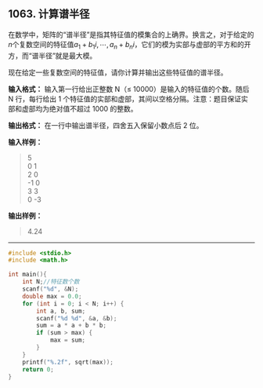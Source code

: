 ﻿## 1063. 计算谱半径
在数学中，矩阵的“谱半径”是指其特征值的模集合的上确界。换言之，对于给定的$n$个复数空间的特征值${a_1+b_1i,⋯,a_n+b_ni}$，它们的模为实部与虚部的平方和的开方，而“谱半径”就是最大模。

现在给定一些复数空间的特征值，请你计算并输出这些特征值的谱半径。

**输入格式：**
输入第一行给出正整数 N（≤ 10000）是输入的特征值的个数。随后 N 行，每行给出 1 个特征值的实部和虚部，其间以空格分隔。注意：题目保证实部和虚部均为绝对值不超过 1000 的整数。

**输出格式：**
在一行中输出谱半径，四舍五入保留小数点后 2 位。

**输入样例：**
>5  
0 1  
2 0  
-1 0  
3 3  
0 -3  

**输出样例：**
>4.24  

---
```c
#include <stdio.h>
#include <math.h>

int main(){
	int N;//特征数个数
	scanf("%d", &N);
	double max = 0.0;
	for (int i = 0; i < N; i++) {
		int a, b, sum;
		scanf("%d %d", &a, &b);
		sum = a * a + b * b; 
		if (sum > max) {
			max = sum;
		}
	}
	printf("%.2f", sqrt(max));
	return 0;
}
```